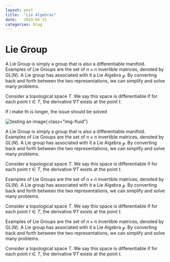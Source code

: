 ```yaml
---
layout: post
title:  "Lie Algebras"
date:   2019-05-15
categories: blog
---
```

# Lie Group
A Lie Group is simply a group that is also a differentiable manifold.
Examples of Lie Groups are the set of $n \times n$ invertible matrices, 
denoted by $GL(N)$. A Lie group has associated with it a Lie Algebra
$\mathscr{g}$. By converting back and forth between the two representations, we can simplify and solve many problems.

Consider a topological space $T$. We say this space is differentiable if
for each point $t \in T$, the derivative $\nabla T$ exists at the point $t$.

If i make th is longer, the issue should be solved

![testing an image](../../../../img/posts/02.jpg){:class="img-fluid"}

A Lie Group is simply a group that is also a differentiable manifold.
Examples of Lie Groups are the set of $n \times n$ invertible matrices, 
denoted by $GL(N)$. A Lie group has associated with it a Lie Algebra
$\mathscr{g}$. By converting back and forth between the two representations, we can simplify and solve many problems.

Consider a topological space $T$. We say this space is differentiable if
for each point $t \in T$, the derivative $\nabla T$ exists at the point $t$.

Examples of Lie Groups are the set of $n \times n$ invertible matrices, 
denoted by $GL(N)$. A Lie group has associated with it a Lie Algebra
$\mathscr{g}$. By converting back and forth between the two representations, we can simplify and solve many problems.

Consider a topological space $T$. We say this space is differentiable if
for each point $t \in T$, the derivative $\nabla T$ exists at the point $t$.


Examples of Lie Groups are the set of $n \times n$ invertible matrices, 
denoted by $GL(N)$. A Lie group has associated with it a Lie Algebra
$\mathscr{g}$. By converting back and forth between the two representations, we can simplify and solve many problems.

Consider a topological space $T$. We say this space is differentiable if
for each point $t \in T$, the derivative $\nabla T$ exists at the point $t$.



